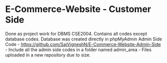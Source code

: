 # E-Commerce-Website - Customer Side
Done as project work for DBMS CSE2004. Contains all codes except database codes. Database was created directly in phpMyAdmin
Admin Side Code - https://github.com/SaiVigneshN/E-Commerce-Website-Admin-Side - Include all the admin side codes in a folder named admin_area  -  Files uploaded in a new repository due to size. 
